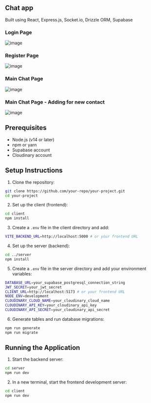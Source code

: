 ## Chat app
Built using React, Express.js, Socket.io, Drizzle ORM, Supabase

### Login Page
![image](https://github.com/user-attachments/assets/8fda0965-5d4c-45aa-b80c-3a52a92e1871)

### Register Page
![image](https://github.com/user-attachments/assets/aca7f19f-05a8-4418-bb85-8799e8a9044e)

### Main Chat Page
![image](https://github.com/user-attachments/assets/9229aad6-cc2e-4da5-b097-f86ef71dcf73)

### Main Chat Page - Adding for new contact
![image](https://github.com/user-attachments/assets/fe20d7fc-8bdc-483c-ad7b-dcd3510deca1)

## Prerequisites

- Node.js (v14 or later)
- npm or yarn
- Supabase account
- Cloudinary account

  
## Setup Instructions

1. Clone the repository:
```bash
git clone https://github.com/your-repo/your-project.git
cd your-project
```

2. Set up the client (frontend):
```bash
cd client
npm install
```

3. Create a `.env` file in the client directory and add:
```bash
VITE_BACKEND_URL=http://localhost:5000 # or your frontend URL
```
4. Set up the server (backend):
```bash
cd ../server
npm install
```

5. Create a `.env` file in the server directory and add your environment variables:
```bash
DATABASE_URL=your_supabase_postgresql_connection_string
JWT_SECRET=your_jwt_secret
CLIENT_URL=http://localhost:5173 # or your frontend URL
NODE_ENV=development
CLOUDINARY_CLOUD_NAME=your_cloudinary_cloud_name
CLOUDINARY_API_KEY=your_cloudinary_api_key
CLOUDINARY_API_SECRET=your_cloudinary_api_secret
```

6. Generate tables and run database migrations:
```bash
npm run generate
npm run migrate
```

## Running the Application

1. Start the backend server:
```bash
cd server
npm run dev
```
2. In a new terminal, start the frontend development server:
```bash
cd client
npm run dev
```





